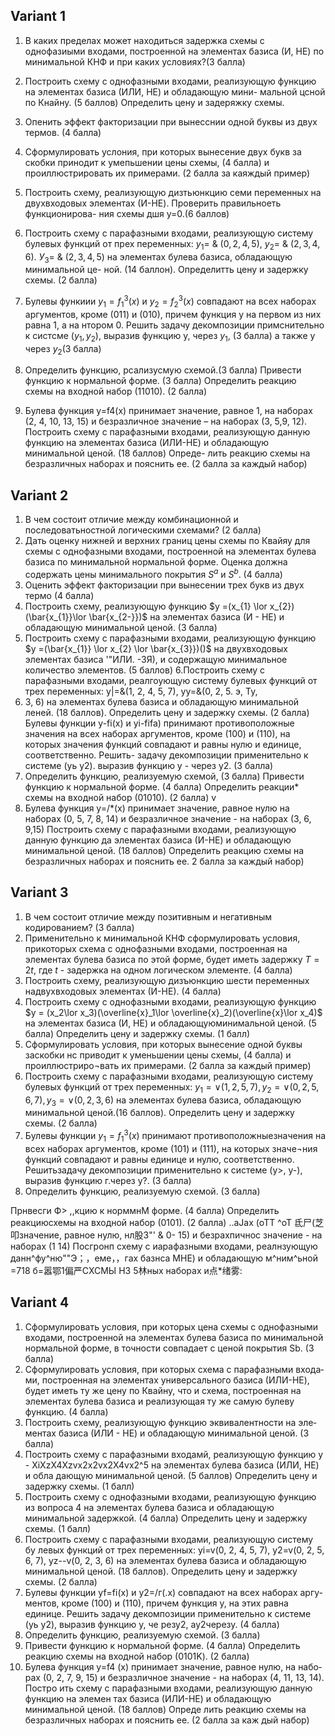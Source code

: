 ## Variant 1

1. В каких пределах может находиться задержка схемы с однофазиыми входами, построенной на элементах базиса (И, НЕ) по минимальной КНФ и при каких условиях?(3 балла)

2. Построить схему с однофазными входами, реализующую функцию на элементах базиса (ИЛИ, НЕ) и обладающую мини- мальной цсной по Кнайну. (5 баллов) Определить цену и задеряжку схемы.

3. Опенить эффект факторизации при вынесснии одной буквы из двух термов. (4 балла)

4. Сформулировать услония, при которых вынесение двух букв за скобки принодит к умепьшении цены схемы, (4 балла) и проиллюстрировать их примерами. (2 балла за каяждый пример)

5. Построить схему, реализующую дизтьюнкцию семи переменных на двухвходовых элементах (И-НE). Проверить правильноеть функционирова- ния схемы дшя у=0.(6 баллов)

6. Построить схему с парафазными входами, реализующую систему булевых функций от прех переменных: $у_{1}=$ & $(0, 2, 4, 5)$, $у_{2}=$ & $(2, 3, 4, 6)$. $У_{3}=$ & $(2, 3, 4, 5)$ на элементах булева базиса, обладающую минимальной це- ной. (14 баллон). Определитть цену и задержку схемы. (2 балла)

7. Булевы функиии $у_{1}=f_{1}^3(x)$ и $у_{2}=f_{2}^3(x)$ совпадают на всех наборах аргументов, кроме (011) и (010), причем функция у на первом из них равна 1, а на нтором 0. Решить задачу декомпозиции примснительно к систсме $(у_{1}, у_{2})$, выразив функцию у, через $у_{1}$, (3 балла) а также у через $у_{2}$(З балла)

8. Определить функцию, рсализусмую схемой.(3 балла)
   Привести функцию к нормальной форме. (3 балла) Определить реакцию схемы на входной набор (11010). (2 балла)

9. Булева функция y=f4(x) принимает значение, равное 1, на наборах (2, 4, 10, 13, 15) и безразличное значение – на наборах (3, 5,9, 12). Построить схему с парафазными входами, реализующую данную функцию на элементах базиса (ИЛИ-НЕ) и обладающую минимальной ценой. (18 баллов) Опреде- лить реакцию схемы на безразличных наборах и пояснить ее. (2 балла за каждый набор)


## Variant 2

1. В чем состоит отличие между комбинационной и последоватьностной логическими схемами? (2 балла)
2. Дать оценку нижней и верхних границ цены схемы по Квайяу для схемы с однофазными входами, построенной на элементах булева базиса по минимальной нормальной форме. Оценка должна содержать цены минимального покрытия $S^a$ и $S^b$. (4 балла)
3. Оценить эффект факторизации при вынесении трех букв из двух термо (4 балла)
4. Построить схему, реализующую функцию $у =(x_{1} \lor x_{2})(\bar{x_{1}}\lor \bar{x_{2-}})$	на элементах базиса (И - НЕ) и обладающую минимальной ценой. (3 балла)
5. Построить схему с парафазными входами, реализующую функцию $у =(\bar{x_{1}} \lor x_{2} \lor \bar{x_{3}})()$ на двухвходовых элементах базиса '"ИЛИ. -3Я), и содержащую минимальное количество элементов. (5 баллов)
6.Построить схему с парафазными входами, реалгоующую систему булевых функций от трех переменных: у|=&(1, 2, 4, 5, 7), уу=&(0, 2, 5. э, Ту,
2. 3, 6) на элементах булева базиса и обладающую минимальной леней. (18 баллов). Определить цену и задержку схемы. (2 балла)
Булевы функции y\-fi(x) и yi-fifa) принимают противоположные значения на всех наборах аргументов, кроме (100) и (110), на которых значения функций совпадают и равны нулю и единице, соответственно. Решить- задачу декомпозиции применительно к системе (уь у2). выразив функцию у - через у2. (3 балла)
8. Определить функцию, реализуемую схемой, (3 балла)
Привести функцию к нормальной форме. (4 балла) Определить реакции* схемы на входной набор (01010). (2 балла)	v
9. Булева функция у=/*(х) принимает значение, равное нулю на наборах (0, 5, 7, 8, 14) и безразличное значение - на наборах (3, 6, 9,15) Построить схему с парафазными входами, реализующую данную функцию да элементах базиса (И-НЕ) и обладающую минимальной ценой. (18 баллов) Определить реакцию схемы на безразличных наборах и пояснить ее. 2 балла за каждый набор)

## Variant 3

1. В чем состоит отличие между позитивным и негативным кодированием? (3 балла)
2. Применительно к минимальной КНФ сформулировать условия, прикоторых схема с однофазными входами, построенная на элементах булева базиса по этой форме, будет иметь задержку $T=2t$, где $t$ - задержка на одном логическом элементе. (4 балла)
3. Построить схему, реализующую дизъюнкцию шести переменных надвухвходовых элементах (И-НЕ). (4 балла)
4. Построить схему с однофазными входами, реализующую функцию $у = (x_2\lor x_3)(\overline{x}_1\lor \overline{x}_2)(\overline{x}\lor x_4)$ на элементах базиса (И, НЕ) и обладающуюминимальной ценой. (5 балла) Определить цену и задержку схемы. (1 балл)
5. Сформулировать условия, при которых вынесение одной буквы заскобки нс приводит к уменьшении цены схемы, (4 балла) и проиллюстриро¬вать их примерами. (2 балла за каждый пример)
6. Построить схему с парафазными входами, реализующую систему
булевых функций от трех переменных: $y_1=\lor(1, 2, 5, 7), y_2=\lor(0, 2, 5, 6, 7), y_3=\lor(0, 2, 3, 6)$ на элементах булева базиса, обладающую минимальной ценой.(16 баллов). Определить цену и задержку схемы. (2 балла)
1. Булевы функции $y_1=f_1^3(x)$ принимают противоположныезначения на всех наборах аргументов, кроме (101) и (111), на которых значе¬ния функций совпадают и равны единице и нулю, соответственно. Решитьзадачу декомпозиции применительно к системе (у>, у-), выразив функцию г.через у?. (3 балла)
8.	Определить функцию, реализуемую схемой. (3 балла)

Прнвесги Ф> ,,кцию к норммнМ форме. (4 балла) Определить реакциюсхемы на входной набор (0101). (2 балла)
..aJax (оТТ ^оТ 氐尸(芝叩значение, равное нулю, нл股3"' & 0-	15) и безрахпичнос значение - на наборах (1 14)
Посгронп схему с иарафазными входами, реалнзующую данн^фу^ню""Э；，еме，，гах базнса МНЕ) и обладающую м^ним^ьной =718 б=嚣鄂1偏严СХСМЫ Н3 5林ных наборах и点*绪雾:

## Variant 4

1. Сформулировать условия, при которых цена схемы с однофазными входами, построенной на элементах булева базиса по минимальной нормальной форме, в точности совпадает с ценой покрытия Sb. (3 балла)
2. Сформулировать условия, при которых схема с парафазными входа­ ми, построенная на элементах универсального базиса (ИЛИ-HE), будет иметь ту же цену по Квайну, что и схема, построенная на элементах булева базиса и реализующая ту же самую булеву функцию. (4 балла)
3. Построить схему, реализующую функцию эквивалентности на эле­ ментах базиса (ИЛИ - НЕ) и обладающую минимальной ценой. (3 балла)
4. Построить схему с парафазными входамй, реализующую функцию у - XiXzХ4Xzvx2х2vx2Х4vx2^5 на элементах булева базиса (ИЛИ, НЕ) и обла­ дающую минимальной ценой. (5 баллов) Определить цену и задержку схемы. (1 балл)
5. Построить схему с однофазными входами, реализующую функцию из вопроса 4 на элементах булева базиса и обладающую минимальной задержкой. (4 балла) Определить цену и задержку схемы. (1 балл)
6. Построить схему с парафазными входами, реализующую систему бу­ левых функций от трех переменных: yi=v(0, 2, 4, 5, 7), y2=v(0, 2, 5, 6, 7), yz--v(0, 2, 3, 6) на элементах булева базиса и обладающую минимальной ценой. (18 баллов). Определить цену и задержку схемы. (2 балла)
7. Булевы функции yf=fi(x) и у2=/г(.х) совпадают на всех наборах аргу­ ментов, кроме (100) и (110), причем функция у, на этих равна единице. Решить задачу декомпозиции применительно к системе (уь у2), выразив функцию у, че­ резу2, ау2черезу\. (4 балла)
8. Определить функцию, реализуемую схемой. (3 балла)
9. Привести функцию к нормальной форме. (4 балла) Определить реакцию схемы на входной набор (0101K). (2 балла)
9. Булева функция y=f4 (х) принимает значение, равное нулю, на набо­ рах (0, 2, 7, 9, 15) и безразличное значение - на наборах (4, 11, 13, 14). Постро­ ить схему с парафазными входами, реализующую данную функцию на элемен­ тах базиса (ИЛИ-HE) и обладающую минимальной ценой. (18 баллов) Опреде­ лить реакцию схемы на безразличных наборах и пояснить ее. (2 балла за каж­ дый набор)